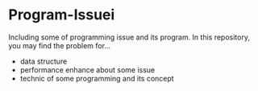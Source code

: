 # Program-Issuei
Including some of programming issue and its program.
In this repository, you may find the problem for...
  - data structure
  - performance enhance about some issue
  - technic of some programming and its concept
